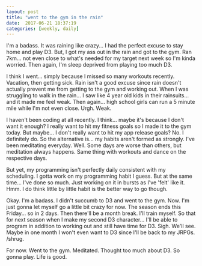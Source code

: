 ```yaml
---
layout: post
title: "went to the gym in the rain"
date:  2017-06-21 18:37:19
categories: [weekly, daily]
---
```

I'm a badass. It was raining like crazy... I had the perfect excuse to stay home and play D3. But, I got my ass out in the rain and got to the gym. Ran 7km... not even close to what's needed for my target next week so I'm kinda worried. Then again, I'm sleep deprived from playing too much D3.

I think I went... simply because I missed so many workouts recently. Vacation, then getting sick. Rain isn't a good excuse since rain doesn't actually prevent me from getting to the gym and working out. When I was struggling to walk in the rain... I saw like 4 year old kids in their rainsuits... and it made me feel weak. Then again... high school girls can run a 5 minute mile while I'm not even close. Urgh. Weak.

I haven't been coding at all recently. I think... maybe it's because I don't want it enough? I really want to hit my fitness goals so I made it to the gym today. But maybe... I don't really want to hit my app release goals? No. I definitely do. So the alternative is... my habits aren't formed as strongly. I've been meditating everyday. Well. Some days are worse than others, but meditation always happens. Same thing with workouts and dance on the respective days.

But yet, my programming isn't perfectly daily consistent with my scheduling. I gotta work on my programming habit I guess. But at the same time... I've done so much. Just working on it in bursts as I've 'felt' like it. Hmm. I do think little by little habit is the better way to go though.

Okay. I'm a badass. I didn't succumb to D3 and went to the gym. Now. I'm just gonna let myself go a little bit crazy for now. The season ends this Friday... so in 2 days. Then there'll be a month break. I'll train myself. So that for next season when I make my second D3 character... I'll be able to program in addition to working out and still have time for D3. Sigh. We'll see. Maybe in one month I won't even want to D3 since I'll be back to my JRPGs. /shrug.

For now. Went to the gym. Meditated. Thought too much about D3. So gonna play. Life is good.
